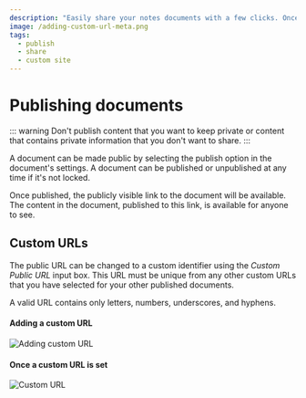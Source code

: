 ```yaml
---
description: "Easily share your notes documents with a few clicks. Once published, the publicly visible link to the document will be available. The content in the document, published to this link, is available for anyone to see."
image: /adding-custom-url-meta.png
tags:
  - publish
  - share
  - custom site
---
```


# Publishing documents

::: warning
Don't publish content that you want to keep private or content that contains private information that you don't want to share.
:::

A document can be made public by selecting the publish option in the document's settings. A document can be published or unpublished at any time if it's not locked.

Once published, the publicly visible link to the document will be available. The content in the document, published to this link, is available for anyone to see.

## Custom URLs

The public URL can be changed to a custom identifier using the _Custom Public URL_ input box. This URL must be unique from any other custom URLs that you have selected for your other published documents.

A valid URL contains only letters, numbers, underscores, and hyphens.

#### Adding a custom URL

![Adding custom URL](/adding-custom-url.png)

#### Once a custom URL is set

![Custom URL](/custom-url.png)
